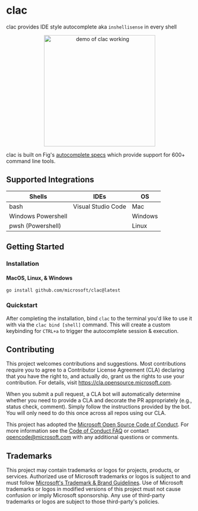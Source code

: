 # clac

clac provides IDE style autocomplete aka `inshellisense` in every shell

<p align="center"><img alt="demo of clac working" src="https://github.com/microsoft/clac/assets/35637443/544f81dc-dada-40b5-bb1f-a736b4e58e73" height="300px"/></p>

clac is built on Fig's [autocomplete specs](https://github.com/withfig/autocomplete) which
provide support for 600+ command line tools.

## Supported Integrations

| Shells             | IDEs               | OS      |
| ------------------ | ------------------ | ------- |
| bash               | Visual Studio Code | Mac     |
| Windows Powershell |                    | Windows |
| pwsh (Powershell)  |                    | Linux   |

## Getting Started

### Installation

#### MacOS, Linux, & Windows

```shell
go install github.com/microsoft/clac@latest
```

### Quickstart

After completing the installation, bind `clac` to the terminal you'd like to use
it with via the `clac bind [shell]` command. This will create a custom keybinding
for `CTRL+a` to trigger the autocomplete session & execution.

## Contributing

This project welcomes contributions and suggestions. Most contributions require you to agree to a
Contributor License Agreement (CLA) declaring that you have the right to, and actually do, grant us
the rights to use your contribution. For details, visit https://cla.opensource.microsoft.com.

When you submit a pull request, a CLA bot will automatically determine whether you need to provide
a CLA and decorate the PR appropriately (e.g., status check, comment). Simply follow the instructions
provided by the bot. You will only need to do this once across all repos using our CLA.

This project has adopted the [Microsoft Open Source Code of Conduct](https://opensource.microsoft.com/codeofconduct/).
For more information see the [Code of Conduct FAQ](https://opensource.microsoft.com/codeofconduct/faq/) or
contact [opencode@microsoft.com](mailto:opencode@microsoft.com) with any additional questions or comments.

## Trademarks

This project may contain trademarks or logos for projects, products, or services. Authorized use of Microsoft
trademarks or logos is subject to and must follow
[Microsoft's Trademark & Brand Guidelines](https://www.microsoft.com/en-us/legal/intellectualproperty/trademarks/usage/general).
Use of Microsoft trademarks or logos in modified versions of this project must not cause confusion or imply Microsoft sponsorship.
Any use of third-party trademarks or logos are subject to those third-party's policies.
